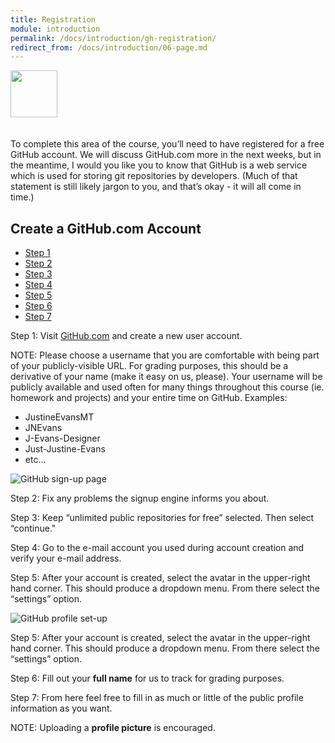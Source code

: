 ```yaml
---
title: Registration
module: introduction
permalink: /docs/introduction/gh-registration/
redirect_from: /docs/introduction/06-page.md
---
```


<img src="./../../../img/arrow-divider.svg" style="width: 75px; border: none; margin: 0px 0 20px 0" />

To complete this area of the course, you’ll need to have registered for a free GitHub account. We will discuss GitHub.com more in the next weeks, but in the meantime, I would you like you to know that GitHub is a web service which is used for storing git repositories by developers. (Much of that statement is still likely jargon to you, and that’s okay - it will all come in time.)


## Create a GitHub.com Account

<ul class="nav nav-tabs">
  <li class="active"><a href="#step1" data-toggle="tab">Step 1</a></li>
  <li><a href="#step2" data-toggle="tab">Step 2</a></li>
  <li><a href="#step3" data-toggle="tab">Step 3</a></li>
  <li><a href="#step4" data-toggle="tab">Step 4</a></li>
  <li><a href="#step5" data-toggle="tab">Step 5</a></li>
  <li><a href="#step6" data-toggle="tab">Step 6</a></li>
  <li><a href="#step7" data-toggle="tab">Step 7</a></li>
</ul>
<div id="myTabContent" class="tab-content">
  <div class="tab-pane fade active in" id="step1">
    <p>Step 1: Visit <a href="https://github.com/" target="_blank">GitHub.com</a> and create a new user account.</p>
    <p><span class="label label-info">NOTE:</span> Please choose a username that you are comfortable with being part of your publicly-visible URL. For grading purposes, this should be a derivative of your name (make it easy on us, please). Your username will be publicly available and used often for many things throughout this course (ie. homework and projects) and your entire time on GitHub. Examples:
      <ul>
        <li>JustineEvansMT</li>
        <li>JNEvans</li>
        <li>J-Evans-Designer</li>
        <li>Just-Justine-Evans</li>
        <li>etc...</li>
      </ul>
      <img src="../img/gh-signup.jpg" alt="GitHub sign-up page" />
    </p>
  </div>
  <div class="tab-pane fade" id="step2">
    <p>Step 2: Fix any problems the signup engine informs you about.</p>
  </div>
  <div class="tab-pane fade" id="step3">
    <p>Step 3: Keep “unlimited public repositories for free” selected. Then select “continue."</p>
  </div>
  <div class="tab-pane fade" id="step4">
    <p>Step 4: Go to the e-mail account you used during account creation and verify your e-mail address.</p>
  </div>
  <div class="tab-pane fade" id="step5">
    <p>Step 5: After your account is created, select the avatar in the upper-right hand corner. This should produce a dropdown menu. From there select the “settings” option.</p>
    <img src="../img/gh-settings.jpg" alt="GitHub profile set-up" />
  </div>
  <div class="tab-pane fade" id="step6">
    <p>Step 5: After your account is created, select the avatar in the upper-right hand corner. This should produce a dropdown menu. From there select the “settings” option.</p>
  </div>
  <div class="tab-pane fade" id="step6">
    <p>Step 6: Fill out your <b>full name</b> for us to track for grading purposes.</p>
  </div>
  <div class="tab-pane fade" id="step7">
    <p>Step 7: From here feel free to fill in as much or little of the public profile information as you want.</p>
    <p><span class="label label-info">NOTE:</span> Uploading a <b>profile picture</b> is encouraged.</p>
  </div>
</div>
